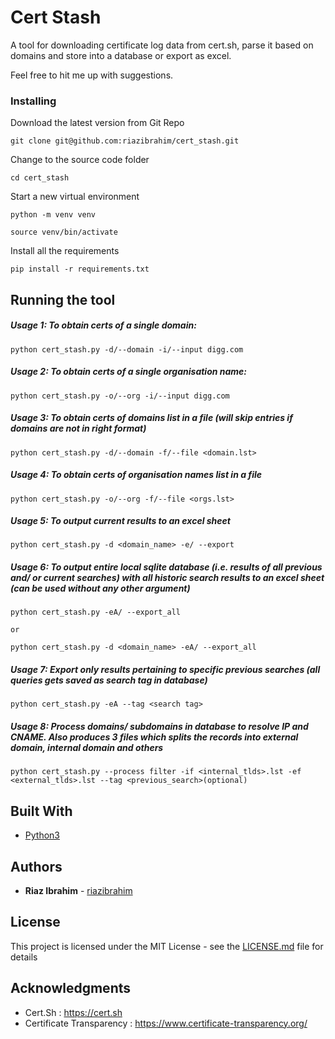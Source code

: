 # Cert Stash

A tool for downloading certificate log data from cert.sh, parse it based on domains and store into a database or export as excel.

Feel free to hit me up with suggestions.


### Installing


Download the latest version from Git Repo

```
git clone git@github.com:riazibrahim/cert_stash.git
```

Change to the source code folder

```
cd cert_stash
```
Start a new virtual environment

```
python -m venv venv

source venv/bin/activate
```

Install all the requirements

```
pip install -r requirements.txt
```

## Running the tool


##### Usage 1: To obtain certs of a single domain:
```
python cert_stash.py -d/--domain -i/--input digg.com
```
##### Usage 2: To obtain certs of a single organisation name:
```
python cert_stash.py -o/--org -i/--input digg.com
```
##### Usage 3: To obtain certs of domains list in a file (will skip entries if domains are not in right format)
```
python cert_stash.py -d/--domain -f/--file <domain.lst>
```
##### Usage 4: To obtain certs of organisation names list in a file
```
python cert_stash.py -o/--org -f/--file <orgs.lst>
```
##### Usage 5: To output current results to an excel sheet
```
python cert_stash.py -d <domain_name> -e/ --export
```
##### Usage 6: To output entire local sqlite database (i.e. results of all previous and/ or current searches) with all historic search results to an excel sheet (can be used without any other argument)
```
python cert_stash.py -eA/ --export_all 

or

python cert_stash.py -d <domain_name> -eA/ --export_all
```
##### Usage 7: Export only results pertaining to specific previous searches (all queries gets saved as search tag in database)
```
python cert_stash.py -eA --tag <search tag>
```
##### Usage 8: Process domains/ subdomains in database to resolve IP and CNAME. Also produces 3 files which splits the records into external domain, internal domain and others
```
python cert_stash.py --process filter -if <internal_tlds>.lst -ef <external_tlds>.lst --tag <previous_search>(optional) 

```

## Built With

* [Python3](https://www.python.org/download/releases/3.0/) 


## Authors

* **Riaz Ibrahim** - [riazibrahim](https://github.com/https://github.com/riazibrahim/)

## License

This project is licensed under the MIT License - see the [LICENSE.md](LICENSE) file for details

## Acknowledgments

* Cert.Sh : https://cert.sh
* Certificate Transparency : https://www.certificate-transparency.org/